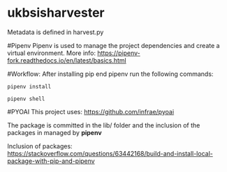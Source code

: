 # ukbsisharvester

Metadata is defined in harvest.py


#Pipenv 
Pipenv is used to manage the project dependencies and create a virtual environment. 
More info: https://pipenv-fork.readthedocs.io/en/latest/basics.html

#Workflow:
After installing pip end pipenv run the following commands:

`pipenv install` 

`pipenv shell`


#PYOAI
This project uses: https://github.com/infrae/pyoai

The package is committed in the lib/ folder and the  inclusion of the packages in managed by **pipenv**

Inclusion of packages: https://stackoverflow.com/questions/63442168/build-and-install-local-package-with-pip-and-pipenv
